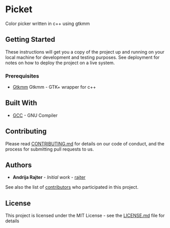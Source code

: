 # Picket

Color picker written in c++ using gtkmm

## Getting Started

These instructions will get you a copy of the project up and running on your local machine for development and testing purposes. See deployment for notes on how to deploy the project on a live system.

### Prerequisites

* [Gtkmm](https://www.gtkmm.org/en/) Gtkmm - GTK+ wrapper for c++

## Built With

* [GCC](https://gcc.gnu.org/) - GNU Compiler

## Contributing

Please read [CONTRIBUTING.md](https://gist.github.com/PurpleBooth/b24679402957c63ec426) for details on our code of conduct, and the process for submitting pull requests to us.

## Authors

* **Andrija Rajter** - *Initial work* - [rajter](https://github.com/rajter)

See also the list of [contributors](https://github.com/your/project/contributors) who participated in this project.

## License

This project is licensed under the MIT License - see the [LICENSE.md](LICENSE.md) file for details
